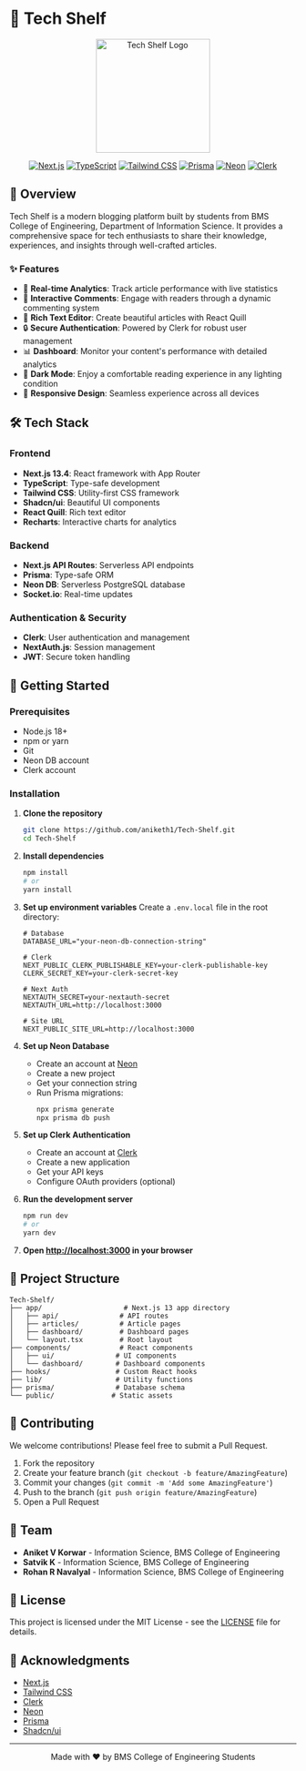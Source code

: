 # 🚀 Tech Shelf

<div align="center">
  <img src="public/images/tech-shelf-logo.png" alt="Tech Shelf Logo" width="200"/>
  
  [![Next.js](https://img.shields.io/badge/Next.js-13.4-black?style=for-the-badge&logo=next.js)](https://nextjs.org/)
  [![TypeScript](https://img.shields.io/badge/TypeScript-5.0-blue?style=for-the-badge&logo=typescript)](https://www.typescriptlang.org/)
  [![Tailwind CSS](https://img.shields.io/badge/Tailwind_CSS-3.3-38B2AC?style=for-the-badge&logo=tailwind-css)](https://tailwindcss.com/)
  [![Prisma](https://img.shields.io/badge/Prisma-5.0-2D3748?style=for-the-badge&logo=prisma)](https://www.prisma.io/)
  [![Neon](https://img.shields.io/badge/Neon_DB-1.0-00FF9D?style=for-the-badge&logo=neon)](https://neon.tech/)
  [![Clerk](https://img.shields.io/badge/Clerk-Auth-000000?style=for-the-badge&logo=clerk)](https://clerk.com/)
</div>

## 📝 Overview

Tech Shelf is a modern blogging platform built by students from BMS College of Engineering, Department of Information Science. It provides a comprehensive space for tech enthusiasts to share their knowledge, experiences, and insights through well-crafted articles.

### ✨ Features

- 📱 **Real-time Analytics**: Track article performance with live statistics
- 💬 **Interactive Comments**: Engage with readers through a dynamic commenting system
- 🎨 **Rich Text Editor**: Create beautiful articles with React Quill
- 🔒 **Secure Authentication**: Powered by Clerk for robust user management
- 📊 **Dashboard**: Monitor your content's performance with detailed analytics
- 🌙 **Dark Mode**: Enjoy a comfortable reading experience in any lighting condition
- 📱 **Responsive Design**: Seamless experience across all devices

## 🛠️ Tech Stack

### Frontend
- **Next.js 13.4**: React framework with App Router
- **TypeScript**: Type-safe development
- **Tailwind CSS**: Utility-first CSS framework
- **Shadcn/ui**: Beautiful UI components
- **React Quill**: Rich text editor
- **Recharts**: Interactive charts for analytics

### Backend
- **Next.js API Routes**: Serverless API endpoints
- **Prisma**: Type-safe ORM
- **Neon DB**: Serverless PostgreSQL database
- **Socket.io**: Real-time updates

### Authentication & Security
- **Clerk**: User authentication and management
- **NextAuth.js**: Session management
- **JWT**: Secure token handling

## 🚀 Getting Started

### Prerequisites

- Node.js 18+ 
- npm or yarn
- Git
- Neon DB account
- Clerk account

### Installation

1. **Clone the repository**
   ```bash
   git clone https://github.com/aniketh1/Tech-Shelf.git
   cd Tech-Shelf
   ```

2. **Install dependencies**
   ```bash
   npm install
   # or
   yarn install
   ```

3. **Set up environment variables**
   Create a `.env.local` file in the root directory:
   ```env
   # Database
   DATABASE_URL="your-neon-db-connection-string"

   # Clerk
   NEXT_PUBLIC_CLERK_PUBLISHABLE_KEY=your-clerk-publishable-key
   CLERK_SECRET_KEY=your-clerk-secret-key

   # Next Auth
   NEXTAUTH_SECRET=your-nextauth-secret
   NEXTAUTH_URL=http://localhost:3000

   # Site URL
   NEXT_PUBLIC_SITE_URL=http://localhost:3000
   ```

4. **Set up Neon Database**
   - Create an account at [Neon](https://neon.tech)
   - Create a new project
   - Get your connection string
   - Run Prisma migrations:
     ```bash
     npx prisma generate
     npx prisma db push
     ```

5. **Set up Clerk Authentication**
   - Create an account at [Clerk](https://clerk.com)
   - Create a new application
   - Get your API keys
   - Configure OAuth providers (optional)

6. **Run the development server**
   ```bash
   npm run dev
   # or
   yarn dev
   ```

7. **Open [http://localhost:3000](http://localhost:3000) in your browser**

## 📁 Project Structure

```
Tech-Shelf/
├── app/                    # Next.js 13 app directory
│   ├── api/               # API routes
│   ├── articles/          # Article pages
│   ├── dashboard/         # Dashboard pages
│   └── layout.tsx         # Root layout
├── components/            # React components
│   ├── ui/               # UI components
│   └── dashboard/        # Dashboard components
├── hooks/                # Custom React hooks
├── lib/                  # Utility functions
├── prisma/               # Database schema
└── public/              # Static assets
```

## 🤝 Contributing

We welcome contributions! Please feel free to submit a Pull Request.

1. Fork the repository
2. Create your feature branch (`git checkout -b feature/AmazingFeature`)
3. Commit your changes (`git commit -m 'Add some AmazingFeature'`)
4. Push to the branch (`git push origin feature/AmazingFeature`)
5. Open a Pull Request

## 👥 Team

- **Aniket V Korwar** - Information Science, BMS College of Engineering
- **Satvik K** - Information Science, BMS College of Engineering
- **Rohan R Navalyal** - Information Science, BMS College of Engineering

## 📄 License

This project is licensed under the MIT License - see the [LICENSE](LICENSE) file for details.

## 🙏 Acknowledgments

- [Next.js](https://nextjs.org/)
- [Tailwind CSS](https://tailwindcss.com/)
- [Clerk](https://clerk.com/)
- [Neon](https://neon.tech/)
- [Prisma](https://www.prisma.io/)
- [Shadcn/ui](https://ui.shadcn.com/)

---

<div align="center">
  Made with ❤️ by BMS College of Engineering Students
</div>
